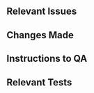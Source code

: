 ## Relevant Issues
<Link to Jira Ticket(s)>

## Changes Made

## Instructions to QA

## Relevant Tests